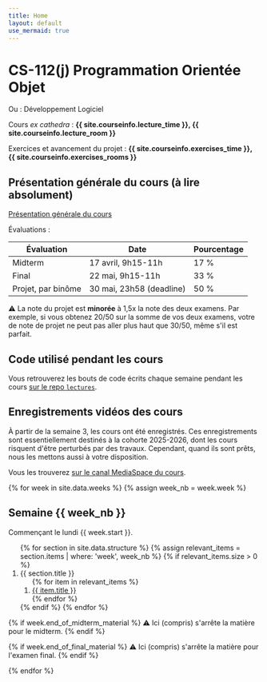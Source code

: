 ```yaml
---
title: Home
layout: default
use_mermaid: true
---
```


# CS-112(j) Programmation Orientée Objet

Ou : Développement Logiciel

Cours *ex cathedra* : **{{ site.courseinfo.lecture_time }}, {{ site.courseinfo.lecture_room }}**

Exercices et avancement du projet : **{{ site.courseinfo.exercises_time }}, {{ site.courseinfo.exercises_rooms }}**

## Présentation générale du cours (à lire absolument)

[Présentation générale du cours](./presentation.html)

Évaluations :

| Évaluation         | Date                     | Pourcentage |
|--------------------|--------------------------|-------------|
| Midterm            | 17 avril, 9h15-11h       | 17 %        |
| Final              | 22 mai, 9h15-11h         | 33 %        |
| Projet, par binôme | 30 mai, 23h58 (deadline) | 50 %        |

⚠️ La note du projet est **minorée** à 1,5x la note des deux examens.
Par exemple, si vous obtenez 20/50 sur la somme de vos deux examens, votre de note de projet ne peut pas aller plus haut que 30/50, même s'il est parfait.

## Code utilisé pendant les cours

Vous retrouverez les bouts de code écrits chaque semaine pendant les cours [sur le repo `lectures`](https://github.com/epfl-cs-112-ma/lectures).

## Enregistrements vidéos des cours

À partir de la semaine 3, les cours ont été enregistrés.
Ces enregistrements sont essentiellement destinés à la cohorte 2025-2026, dont les cours risquent d'être perturbés par des travaux.
Cependant, quand ils sont prêts, nous les mettons aussi à votre disposition.

Vous les trouverez [sur le canal MediaSpace du cours](https://mediaspace.epfl.ch/channel/CS-112%2528j%2529%2BProgrammation%2Borient%25C3%25A9e%2Bobjet/108946).

{% for week in site.data.weeks %}
{% assign week_nb = week.week %}
## Semaine {{ week_nb }}

Commençant le lundi {{ week.start }}.

<ol>
  {% for section in site.data.structure %}
    {% assign relevant_items = section.items | where: 'week', week_nb %}
    {% if relevant_items.size > 0 %}
      <li>
        {{ section.title }}
        <ol>
          {% for item in relevant_items %}
            <li><a href="{{ item.url }}">{{ item.title }}</a></li>
          {% endfor %}
        </ol>
      </li>
    {% endif %}
  {% endfor %}
</ol>

{% if week.end_of_midterm_material %}
⚠️ Ici (compris) s'arrête la matière pour le midterm.
{% endif %}

{% if week.end_of_final_material %}
⚠️ Ici (compris) s'arrête la matière pour l'examen final.
{% endif %}

{% endfor %}
